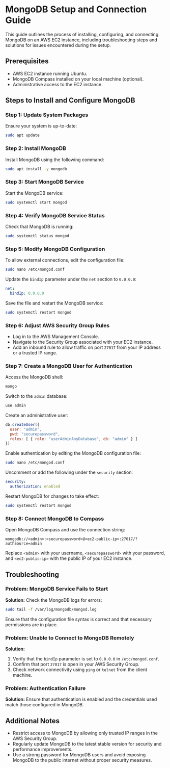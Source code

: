 # MongoDB Setup and Connection Guide

This guide outlines the process of installing, configuring, and connecting MongoDB on an AWS EC2 instance, including troubleshooting steps and solutions for issues encountered during the setup.

## Prerequisites
- AWS EC2 instance running Ubuntu.
- MongoDB Compass installed on your local machine (optional).
- Administrative access to the EC2 instance.

## Steps to Install and Configure MongoDB

### Step 1: Update System Packages
Ensure your system is up-to-date:
```bash
sudo apt update
```

### Step 2: Install MongoDB
Install MongoDB using the following command:
```bash
sudo apt install -y mongodb
```

### Step 3: Start MongoDB Service
Start the MongoDB service:
```bash
sudo systemctl start mongod
```

### Step 4: Verify MongoDB Service Status
Check that MongoDB is running:
```bash
sudo systemctl status mongod
```

### Step 5: Modify MongoDB Configuration
To allow external connections, edit the configuration file:
```bash
sudo nano /etc/mongod.conf
```
Update the `bindIp` parameter under the `net` section to `0.0.0.0`:
```yaml
net:
  bindIp: 0.0.0.0
```
Save the file and restart the MongoDB service:
```bash
sudo systemctl restart mongod
```

### Step 6: Adjust AWS Security Group Rules
- Log in to the AWS Management Console.
- Navigate to the Security Group associated with your EC2 instance.
- Add an inbound rule to allow traffic on port `27017` from your IP address or a trusted IP range.

### Step 7: Create a MongoDB User for Authentication
Access the MongoDB shell:
```bash
mongo
```
Switch to the `admin` database:
```bash
use admin
```
Create an administrative user:
```javascript
db.createUser({
  user: "admin",
  pwd: "securepassword",
  roles: [ { role: "userAdminAnyDatabase", db: "admin" } ]
})
```
Enable authentication by editing the MongoDB configuration file:
```bash
sudo nano /etc/mongod.conf
```
Uncomment or add the following under the `security` section:
```yaml
security:
  authorization: enabled
```
Restart MongoDB for changes to take effect:
```bash
sudo systemctl restart mongod
```

### Step 8: Connect MongoDB to Compass
Open MongoDB Compass and use the connection string:
```text
mongodb://<admin>:<securepassword>@<ec2-public-ip>:27017/?authSource=admin
```
Replace `<admin>` with your username, `<securepassword>` with your password, and `<ec2-public-ip>` with the public IP of your EC2 instance.

## Troubleshooting

### Problem: MongoDB Service Fails to Start
**Solution:** Check the MongoDB logs for errors:
```bash
sudo tail -f /var/log/mongodb/mongod.log
```
Ensure that the configuration file syntax is correct and that necessary permissions are in place.

### Problem: Unable to Connect to MongoDB Remotely
**Solution:**
1. Verify that the `bindIp` parameter is set to `0.0.0.0` in `/etc/mongod.conf`.
2. Confirm that port `27017` is open in your AWS Security Group.
3. Check network connectivity using `ping` or `telnet` from the client machine.

### Problem: Authentication Failure
**Solution:** Ensure that authentication is enabled and the credentials used match those configured in MongoDB.

## Additional Notes
- Restrict access to MongoDB by allowing only trusted IP ranges in the AWS Security Group.
- Regularly update MongoDB to the latest stable version for security and performance improvements.
- Use a strong password for MongoDB users and avoid exposing MongoDB to the public internet without proper security measures.
